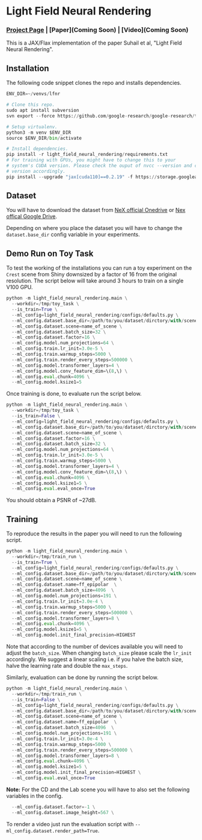 # Light Field Neural Rendering
### [Project Page](https://light-field-neural-rendering.github.io/) | [Paper](Coming Soon) | [Video](Coming Soon)

This is a JAX/Flax implementation of the paper Suhail et al, "Light Field Neural
Rendering".

## Installation
The following code snippet clones the repo and installs dependencies.

```python
ENV_DIR=~/venvs/lfnr

# Clone this repo.
sudo apt install subversion
svn export --force https://github.com/google-research/google-research/trunk/light_field_neural_rendering

# Setup virtualenv.
python3 -m venv $ENV_DIR
source $ENV_DIR/bin/activate

# Install dependencies.
pip install -r light_field_neural_rendering/requirements.txt
# For training with GPUs, you might have to change this to your
# system's CUDA version. Please check the ouput of nvcc --version and change the
# version accordingly.
pip install --upgrade "jax[cuda110]==0.2.19" -f https://storage.googleapis.com/jax-releases/jax_releases.html
```

## Dataset

You will have to download the dataset from [NeX official Onedrive](https://vistec-my.sharepoint.com/personal/pakkapon_p_s19_vistec_ac_th/_layouts/15/onedrive.aspx?id=%2Fpersonal%2Fpakkapon%5Fp%5Fs19%5Fvistec%5Fac%5Fth%2FDocuments%2Fpublic%2FVLL%2FNeX%2Fshiny%5Fdatasets%2Fshiny) or [Nex offical Google Drive](https://drive.google.com/corp/drive/folders/1kYGyIJI6AduHC-bM312N41WPjAoYf8Um).

Depending on where you place the dataset you will have to change the `dataset.base_dir` config variable in your experiments.

## Demo Run on Toy Task
To test the working of the installations you can run a toy experiment on the
`Crest` scene from Shiny downsized by a factor of 16 from the original
resolution. The script below will take around 3 hours to train on a single V100
GPU.
```python
python -m light_field_neural_rendering.main \
  --workdir=/tmp/toy_task \
  --is_train=True \
  --ml_config=light_field_neural_rendering/configs/defaults.py \
  --ml_config.dataset.base_dir=/path/to/you/dataset/dirctory/with/scenes \
  --ml_config.dataset.scene=name_of_scene \
  --ml_config.dataset.batch_size=32 \
  --ml_config.dataset.factor=16 \
  --ml_config.model.num_projections=64 \
  --ml_config.train.lr_init=3.0e-5 \
  --ml_config.train.warmup_steps=5000 \
  --ml_config.train.render_every_steps=500000 \
  --ml_config.model.transformer_layers=4 \
  --ml_config.model.conv_feature_dim=\(8,\) \
  --ml_config.eval.chunk=4096 \
  --ml_config.model.ksize1=5
```
Once training is done, to evaluate run the script below.
```python
python -m light_field_neural_rendering.main \
  --workdir=/tmp/toy_task \
  --is_train=False \
  --ml_config=light_field_neural_rendering/configs/defaults.py \
  --ml_config.dataset.base_dir=/path/to/you/dataset/dirctory/with/scenes \
  --ml_config.dataset.scene=name_of_scene \
  --ml_config.dataset.factor=16 \
  --ml_config.dataset.batch_size=32 \
  --ml_config.model.num_projections=64 \
  --ml_config.train.lr_init=3.0e-5 \
  --ml_config.train.warmup_steps=5000 \
  --ml_config.model.transformer_layers=4 \
  --ml_config.model.conv_feature_dim=\(8,\) \
  --ml_config.eval.chunk=4096 \
  --ml_config.model.ksize1=5 \
  --ml_config.eval.eval_once=True
```
You should obtain a PSNR of ~27dB. 

## Training
To reproduce the results in the paper you will need to run the following script.
```python
python -m light_field_neural_rendering.main \
  --workdir=/tmp/train_run \
  --is_train=True \
  --ml_config=light_field_neural_rendering/configs/defaults.py \
  --ml_config.dataset.base_dir=/path/to/you/dataset/dirctory/with/scenes \
  --ml_config.dataset.scene=name_of_scene \
  --ml_config.dataset.name=ff_epipolar  \
  --ml_config.dataset.batch_size=4096  \
  --ml_config.model.num_projections=191 \
  --ml_config.train.lr_init=3.0e-4 \
  --ml_config.train.warmup_steps=5000 \
  --ml_config.train.render_every_steps=500000 \
  --ml_config.model.transformer_layers=8 \
  --ml_config.eval.chunk=4096 \
  --ml_config.model.ksize1=5 \
  --ml_config.model.init_final_precision=HIGHEST
```
Note that according to the number of devices available you will need to adjust
the `batch_size`. When changing `batch_size` please scale the `lr_init`
accordingly. We suggest a linear scaling i.e. if you halve the batch size, halve
the learning rate and double the `max_steps`.

Similarly, evaluation can be done by running the script below.
```python
python -m light_field_neural_rendering.main \
  --workdir=/tmp/train_run \
  --is_train=False \
  --ml_config=light_field_neural_rendering/configs/defaults.py \
  --ml_config.dataset.base_dir=/path/to/you/dataset/dirctory/with/scenes \
  --ml_config.dataset.scene=name_of_scene \
  --ml_config.dataset.name=ff_epipolar  \
  --ml_config.dataset.batch_size=4096  \
  --ml_config.model.num_projections=191 \
  --ml_config.train.lr_init=3.0e-4 \
  --ml_config.train.warmup_steps=5000 \
  --ml_config.train.render_every_steps=500000 \
  --ml_config.model.transformer_layers=8 \
  --ml_config.eval.chunk=4096 \
  --ml_config.model.ksize1=5 \
  --ml_config.model.init_final_precision=HIGHEST \
  --ml_config.eval.eval_once=True
```

**Note:** For the CD and the Lab scene you will have to also set the following 
variables in the config.
```python
  --ml_config.dataset.factor=-1 \
  --ml_config.dataset.image_height=567 \
```

To render a video just run the evaluation script with
`--ml_config.dataset.render_path=True`.
